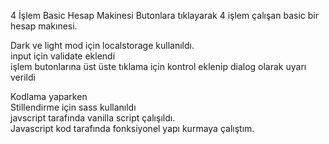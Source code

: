 4 İşlem Basic Hesap Makinesi
Butonlara tıklayarak 4 işlem çalışan basic bir hesap makınesi.

Dark ve light mod için localstorage kullanıldı. <br>
input için validate eklendi <br>
işlem butonlarına üst üste tıklama için kontrol eklenip dialog olarak uyarı verildi <br>

Kodlama yaparken <br>
Stillendirme için sass kullanıldı <br>
javscript tarafında vanilla script çalışıldı. <br>
Javascript kod tarafında fonksiyonel yapı kurmaya çalıştım.
